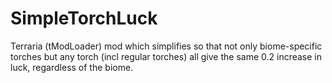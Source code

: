 # SimpleTorchLuck
Terraria (tModLoader) mod which simplifies so that not only biome-specific torches but any torch (incl regular torches) all give the same 0.2 increase in luck, regardless of the biome.

